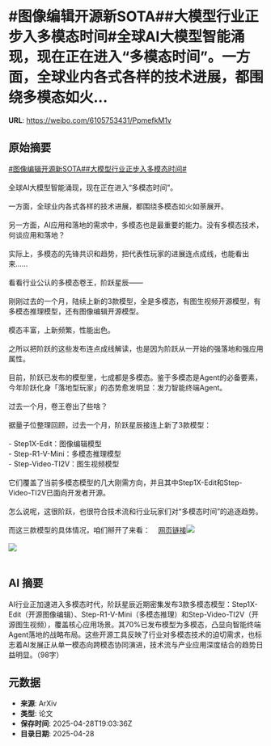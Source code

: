 # #图像编辑开源新SOTA##大模型行业正步入多模态时间#全球AI大模型智能涌现，现在正在进入“多模态时间”。一方面，全球业内各式各样的技术进展，都围绕多模态如火...

**URL**: https://weibo.com/6105753431/PpmefkM1v

## 原始摘要

<a href="https://m.weibo.cn/search?containerid=231522type%3D1%26t%3D10%26q%3D%23%E5%9B%BE%E5%83%8F%E7%BC%96%E8%BE%91%E5%BC%80%E6%BA%90%E6%96%B0SOTA%23&amp;extparam=%23%E5%9B%BE%E5%83%8F%E7%BC%96%E8%BE%91%E5%BC%80%E6%BA%90%E6%96%B0SOTA%23" data-hide=""><span class="surl-text">#图像编辑开源新SOTA#</span></a><a href="https://m.weibo.cn/search?containerid=231522type%3D1%26t%3D10%26q%3D%23%E5%A4%A7%E6%A8%A1%E5%9E%8B%E8%A1%8C%E4%B8%9A%E6%AD%A3%E6%AD%A5%E5%85%A5%E5%A4%9A%E6%A8%A1%E6%80%81%E6%97%B6%E9%97%B4%23&amp;extparam=%23%E5%A4%A7%E6%A8%A1%E5%9E%8B%E8%A1%8C%E4%B8%9A%E6%AD%A3%E6%AD%A5%E5%85%A5%E5%A4%9A%E6%A8%A1%E6%80%81%E6%97%B6%E9%97%B4%23" data-hide=""><span class="surl-text">#大模型行业正步入多模态时间#</span></a><br><br>全球AI大模型智能涌现，现在正在进入“多模态时间”。<br><br>一方面，全球业内各式各样的技术进展，都围绕多模态如火如荼展开。<br><br>另一方面，AI应用和落地的需求中，多模态也是最重要的能力。没有多模态技术，何谈应用和落地？<br><br>实际上，多模态的先锋共识和趋势，把代表性玩家的进展连点成线，也能看出来……<br><br>看看行业公认的多模态卷王，阶跃星辰——<br><br>刚刚过去的一个月，陆续上新的3款模型，全是多模态，有图生视频开源模型，有多模态推理模型，还有图像编辑开源模型。<br><br>模态丰富，上新频繁，性能出色。<br><br>之所以把阶跃的这些发布连点成线解读，也是因为阶跃从一开始的强落地和强应用属性。<br><br>目前，阶跃已发布的模型里，七成都是多模态。鉴于多模态是Agent的必备要素，今年阶跃化身「落地型玩家」的态势愈发明显：发力智能终端Agent。<br><br>过去一个月，卷王卷出了些啥？<br><br>据量子位整理回顾，过去一个月，阶跃星辰接连上新了3款模型：<br><br>- Step1X-Edit：图像编辑模型<br>- Step-R1-V-Mini：多模态推理模型<br>- Step-Video-TI2V：图生视频模型<br><br>它们覆盖了当前多模态模型的几大刚需方向，并且其中Step1X-Edit和Step-Video-TI2V已面向开发者开源。<br><br>怎么说呢，这很阶跃，也很符合技术流和行业玩家们对“多模态时间”的追逐趋势。<br><br>而这三款模型的具体情况，咱们掰开了来看：<a href="https://weibo.cn/sinaurl?u=https%3A%2F%2Fmp.weixin.qq.com%2Fs%2FxBZrQoZtlroqZDt7xTyW3g" data-hide=""><span class="url-icon"><img style="width: 1rem;height: 1rem" src="https://h5.sinaimg.cn/upload/2015/09/25/3/timeline_card_small_web_default.png" referrerpolicy="no-referrer"></span><span class="surl-text">网页链接</span></a><img style="" src="https://tvax3.sinaimg.cn/large/006Fd7o3gy1i0wl11rxnwj30u00gw425.jpg" referrerpolicy="no-referrer"><br><br><img style="" src="https://tvax1.sinaimg.cn/large/006Fd7o3gy1i0wl24pck7j30to0enq75.jpg" referrerpolicy="no-referrer"><br><br>

## AI 摘要

AI行业正加速进入多模态时代，阶跃星辰近期密集发布3款多模态模型：Step1X-Edit（开源图像编辑）、Step-R1-V-Mini（多模态推理）和Step-Video-TI2V（开源图生视频），覆盖核心应用场景。其70%已发布模型为多模态，凸显向智能终端Agent落地的战略布局。这些开源工具反映了行业对多模态技术的迫切需求，也标志着AI发展正从单一模态向跨模态协同演进，技术流与产业应用深度结合的趋势日益明显。（98字）

## 元数据

- **来源**: ArXiv
- **类型**: 论文
- **保存时间**: 2025-04-28T19:03:36Z
- **目录日期**: 2025-04-28
